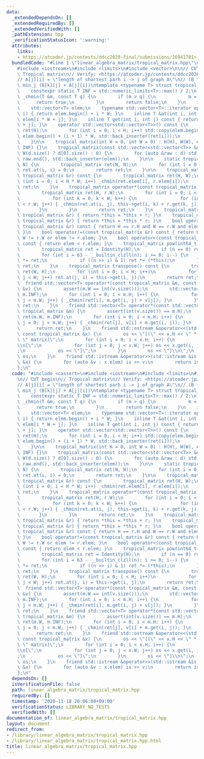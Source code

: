 ```yaml
---
data:
  _extendedDependsOn: []
  _extendedRequiredBy: []
  _extendedVerifiedWith: []
  _pathExtension: hpp
  _verificationStatusIcon: ':warning:'
  attributes:
    links:
    - https://atcoder.jp/contests/ddcc2020-final/submissions/16941701>
  bundledCode: "#line 1 \"linear_algebra_matrix/tropical_matrix.hpp\"\n#include <cassert>\n\
    #include <iostream>\n#include <limits>\n#include <vector>\n\n// CUT begin\n//\
    \ Tropical matrix\n// Verify: <https://atcoder.jp/contests/ddcc2020-final/submissions/16941701>\n\
    // A[j][i] = \"length of shortest parh i -> j of graph A\"\n// (B * A)[k][i] =\
    \ min_j (B[k][j] + A[j][i])\ntemplate <typename T> struct tropical_matrix {\n\
    \    constexpr static T INF = std::numeric_limits<T>::max() / 2;\n    static bool\
    \ _chmin(T &m, const T q) {\n        if (m > q) {\n            m = q;\n      \
    \      return true;\n        }\n        return false;\n    }\n    int H, W;\n\
    \    std::vector<T> elem;\n    typename std::vector<T>::iterator operator[](int\
    \ i) { return elem.begin() + i * W; }\n    inline T &at(int i, int j) { return\
    \ elem[i * W + j]; }\n    inline T get(int i, int j) const { return elem[i * W\
    \ + j]; }\n    operator std::vector<std::vector<T>>() const {\n        std::vector<std::vector<T>>\
    \ ret(H);\n        for (int i = 0; i < H; i++) std::copy(elem.begin() + i * W,\
    \ elem.begin() + (i + 1) * W, std::back_inserter(ret[i]));\n        return ret;\n\
    \    }\n\n    tropical_matrix(int H = 0, int W = 0) : H(H), W(W), elem(H * W,\
    \ INF) {}\n    tropical_matrix(const std::vector<std::vector<T>> &d) : H(d.size()),\
    \ W(d.size() ? d[0].size() : 0) {\n        for (auto &raw : d) std::copy(raw.begin(),\
    \ raw.end(), std::back_inserter(elem));\n    }\n\n    static tropical_matrix Identity(int\
    \ N) {\n        tropical_matrix ret(N, N);\n        for (int i = 0; i < N; i++)\
    \ ret.at(i, i) = 0;\n        return ret;\n    }\n\n    tropical_matrix operator+(const\
    \ tropical_matrix &r) const {\n        tropical_matrix ret(H, W);\n        for\
    \ (int i = 0; i < H * W; i++) _chmin(ret.elem[i], r.elem[i]);\n        return\
    \ ret;\n    }\n    tropical_matrix operator*(const tropical_matrix &r) const {\n\
    \        tropical_matrix ret(H, r.W);\n        for (int i = 0; i < H; i++) {\n\
    \            for (int k = 0; k < W; k++) {\n                for (int j = 0; j\
    \ < r.W; j++) { _chmin(ret.at(i, j), this->get(i, k) + r.get(k, j)); }\n     \
    \       }\n        }\n        return ret;\n    }\n    tropical_matrix &operator+=(const\
    \ tropical_matrix &r) { return *this = *this + r; }\n    tropical_matrix &operator*=(const\
    \ tropical_matrix &r) { return *this = *this * r; }\n    bool operator==(const\
    \ tropical_matrix &r) const { return H == r.H and W == r.W and elem == r.elem;\
    \ }\n    bool operator!=(const tropical_matrix &r) const { return H != r.H or\
    \ W != r.W or elem != r.elem; }\n    bool operator<(const tropical_matrix &r)\
    \ const { return elem < r.elem; }\n    tropical_matrix pow(int64_t n) const {\n\
    \        tropical_matrix ret = Identity(H);\n        if (n == 0) return ret;\n\
    \        for (int i = 63 - __builtin_clzll(n); i >= 0; i--) {\n            ret\
    \ *= ret;\n            if ((n >> i) & 1) ret *= (*this);\n        }\n        return\
    \ ret;\n    }\n    tropical_matrix transpose() const {\n        tropical_matrix\
    \ ret(W, H);\n        for (int i = 0; i < H; i++)\n            for (int j = 0;\
    \ j < W; j++) ret.at(j, i) = this->get(i, j);\n        return ret;\n    }\n  \
    \  friend std::vector<T> operator*(const tropical_matrix &m, const std::vector<T>\
    \ &v) {\n        assert(m.W == int(v.size()));\n        std::vector<T> ret(m.H,\
    \ m.INF);\n        for (int i = 0; i < m.H; i++) {\n            for (int j = 0;\
    \ j < m.W; j++) { _chmin(ret[i], m.get(i, j) + v[j]); }\n        }\n        return\
    \ ret;\n    }\n    friend std::vector<T> operator*(const std::vector<T> &v, const\
    \ tropical_matrix &m) {\n        assert(int(v.size()) == m.H);\n        std::vector<T>\
    \ ret(m.W, m.INF);\n        for (int i = 0; i < m.H; i++) {\n            for (int\
    \ j = 0; j < m.W; j++) { _chmin(ret[j], v[i] + m.get(i, j)); }\n        }\n  \
    \      return ret;\n    }\n    friend std::ostream &operator<<(std::ostream &os,\
    \ const tropical_matrix &x) {\n        os << \"[(\" << x.H << \" * \" << x.W <<\
    \ \" matrix)\";\n        for (int i = 0; i < x.H; i++) {\n            os << \"\
    \\n[\";\n            for (int j = 0; j < x.W; j++) os << x.get(i, j) << \",\"\
    ;\n            os << \"]\";\n        }\n        os << \"]\\n\";\n        return\
    \ os;\n    }\n    friend std::istream &operator>>(std::istream &is, tropical_matrix\
    \ &x) {\n        for (auto &v : x.elem) is >> v;\n        return is;\n    }\n\
    };\n"
  code: "#include <cassert>\n#include <iostream>\n#include <limits>\n#include <vector>\n\
    \n// CUT begin\n// Tropical matrix\n// Verify: <https://atcoder.jp/contests/ddcc2020-final/submissions/16941701>\n\
    // A[j][i] = \"length of shortest parh i -> j of graph A\"\n// (B * A)[k][i] =\
    \ min_j (B[k][j] + A[j][i])\ntemplate <typename T> struct tropical_matrix {\n\
    \    constexpr static T INF = std::numeric_limits<T>::max() / 2;\n    static bool\
    \ _chmin(T &m, const T q) {\n        if (m > q) {\n            m = q;\n      \
    \      return true;\n        }\n        return false;\n    }\n    int H, W;\n\
    \    std::vector<T> elem;\n    typename std::vector<T>::iterator operator[](int\
    \ i) { return elem.begin() + i * W; }\n    inline T &at(int i, int j) { return\
    \ elem[i * W + j]; }\n    inline T get(int i, int j) const { return elem[i * W\
    \ + j]; }\n    operator std::vector<std::vector<T>>() const {\n        std::vector<std::vector<T>>\
    \ ret(H);\n        for (int i = 0; i < H; i++) std::copy(elem.begin() + i * W,\
    \ elem.begin() + (i + 1) * W, std::back_inserter(ret[i]));\n        return ret;\n\
    \    }\n\n    tropical_matrix(int H = 0, int W = 0) : H(H), W(W), elem(H * W,\
    \ INF) {}\n    tropical_matrix(const std::vector<std::vector<T>> &d) : H(d.size()),\
    \ W(d.size() ? d[0].size() : 0) {\n        for (auto &raw : d) std::copy(raw.begin(),\
    \ raw.end(), std::back_inserter(elem));\n    }\n\n    static tropical_matrix Identity(int\
    \ N) {\n        tropical_matrix ret(N, N);\n        for (int i = 0; i < N; i++)\
    \ ret.at(i, i) = 0;\n        return ret;\n    }\n\n    tropical_matrix operator+(const\
    \ tropical_matrix &r) const {\n        tropical_matrix ret(H, W);\n        for\
    \ (int i = 0; i < H * W; i++) _chmin(ret.elem[i], r.elem[i]);\n        return\
    \ ret;\n    }\n    tropical_matrix operator*(const tropical_matrix &r) const {\n\
    \        tropical_matrix ret(H, r.W);\n        for (int i = 0; i < H; i++) {\n\
    \            for (int k = 0; k < W; k++) {\n                for (int j = 0; j\
    \ < r.W; j++) { _chmin(ret.at(i, j), this->get(i, k) + r.get(k, j)); }\n     \
    \       }\n        }\n        return ret;\n    }\n    tropical_matrix &operator+=(const\
    \ tropical_matrix &r) { return *this = *this + r; }\n    tropical_matrix &operator*=(const\
    \ tropical_matrix &r) { return *this = *this * r; }\n    bool operator==(const\
    \ tropical_matrix &r) const { return H == r.H and W == r.W and elem == r.elem;\
    \ }\n    bool operator!=(const tropical_matrix &r) const { return H != r.H or\
    \ W != r.W or elem != r.elem; }\n    bool operator<(const tropical_matrix &r)\
    \ const { return elem < r.elem; }\n    tropical_matrix pow(int64_t n) const {\n\
    \        tropical_matrix ret = Identity(H);\n        if (n == 0) return ret;\n\
    \        for (int i = 63 - __builtin_clzll(n); i >= 0; i--) {\n            ret\
    \ *= ret;\n            if ((n >> i) & 1) ret *= (*this);\n        }\n        return\
    \ ret;\n    }\n    tropical_matrix transpose() const {\n        tropical_matrix\
    \ ret(W, H);\n        for (int i = 0; i < H; i++)\n            for (int j = 0;\
    \ j < W; j++) ret.at(j, i) = this->get(i, j);\n        return ret;\n    }\n  \
    \  friend std::vector<T> operator*(const tropical_matrix &m, const std::vector<T>\
    \ &v) {\n        assert(m.W == int(v.size()));\n        std::vector<T> ret(m.H,\
    \ m.INF);\n        for (int i = 0; i < m.H; i++) {\n            for (int j = 0;\
    \ j < m.W; j++) { _chmin(ret[i], m.get(i, j) + v[j]); }\n        }\n        return\
    \ ret;\n    }\n    friend std::vector<T> operator*(const std::vector<T> &v, const\
    \ tropical_matrix &m) {\n        assert(int(v.size()) == m.H);\n        std::vector<T>\
    \ ret(m.W, m.INF);\n        for (int i = 0; i < m.H; i++) {\n            for (int\
    \ j = 0; j < m.W; j++) { _chmin(ret[j], v[i] + m.get(i, j)); }\n        }\n  \
    \      return ret;\n    }\n    friend std::ostream &operator<<(std::ostream &os,\
    \ const tropical_matrix &x) {\n        os << \"[(\" << x.H << \" * \" << x.W <<\
    \ \" matrix)\";\n        for (int i = 0; i < x.H; i++) {\n            os << \"\
    \\n[\";\n            for (int j = 0; j < x.W; j++) os << x.get(i, j) << \",\"\
    ;\n            os << \"]\";\n        }\n        os << \"]\\n\";\n        return\
    \ os;\n    }\n    friend std::istream &operator>>(std::istream &is, tropical_matrix\
    \ &x) {\n        for (auto &v : x.elem) is >> v;\n        return is;\n    }\n\
    };\n"
  dependsOn: []
  isVerificationFile: false
  path: linear_algebra_matrix/tropical_matrix.hpp
  requiredBy: []
  timestamp: '2020-11-18 20:06:08+09:00'
  verificationStatus: LIBRARY_NO_TESTS
  verifiedWith: []
documentation_of: linear_algebra_matrix/tropical_matrix.hpp
layout: document
redirect_from:
- /library/linear_algebra_matrix/tropical_matrix.hpp
- /library/linear_algebra_matrix/tropical_matrix.hpp.html
title: linear_algebra_matrix/tropical_matrix.hpp
---
```

